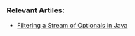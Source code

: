 ### Relevant Artiles:
- [Filtering a Stream of Optionals in Java](http://www.nklkarthi.com/java-filter-stream-of-optional)
